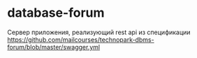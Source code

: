 # database-forum
Сервер приложения, реализующий rest api из спецификации https://github.com/mailcourses/technopark-dbms-forum/blob/master/swagger.yml
